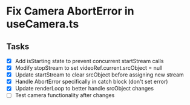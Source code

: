 # Fix Camera AbortError in useCamera.ts

## Tasks
- [x] Add isStarting state to prevent concurrent startStream calls
- [x] Modify stopStream to set videoRef.current.srcObject = null
- [x] Update startStream to clear srcObject before assigning new stream
- [x] Handle AbortError specifically in catch block (don't set error)
- [x] Update renderLoop to better handle srcObject changes
- [ ] Test camera functionality after changes
